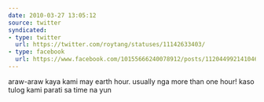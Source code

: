 ```yaml
---
date: 2010-03-27 13:05:12
source: twitter
syndicated:
- type: twitter
  url: https://twitter.com/roytang/statuses/11142633403/
- type: facebook
  url: https://www.facebook.com/10155666240078912/posts/112044992141046
---
```


araw-araw kaya kami may earth hour. usually nga more than one hour! kaso tulog kami parati sa time na yun